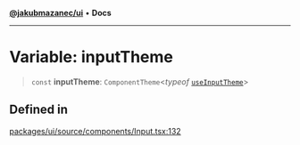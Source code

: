 [**@jakubmazanec/ui**](../README.md) • **Docs**

---

# Variable: inputTheme

> `const` **inputTheme**: `ComponentTheme`\<_typeof_
> [`useInputTheme`](../functions/useInputTheme.md)\>

## Defined in

[packages/ui/source/components/Input.tsx:132](https://github.com/jakubmazanec/tools/blob/1c4f0471e4ca7ee64c14124101a8ac795175e9bf/packages/ui/source/components/Input.tsx#L132)
